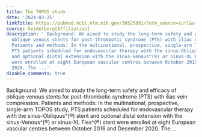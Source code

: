```yaml
---
title: The TOPOS study
date: '2024-03-25'
linkTitle: https://pubmed.ncbi.nlm.nih.gov/38525891/?utm_source=curl&utm_medium=rss&utm_campaign=pubmed-2&utm_content=1FakS-2QOkCT8HsMOQP1bCRQ4YzyumYOmxmF0moLsQ3dFB1E9V&fc=20220326224207&ff=20240325180642&v=2.18.0.post9+e462414
source: heidelberg[Affiliation]
description: ' Background: We aimed to study the long-term safety and efficacy of
  oblique venous stents for post-thrombotic syndrome (PTS) with iliac vein compression.
  Patients and methods: In the multinational, prospective, single-arm TOPOS study,
  PTS patients scheduled for endovascular therapy with the sinus-Obliquus^(®) stent
  and optional distal extension with the sinus-Venous^(®) or sinus-XL Flex^(®) stent
  were enrolled at eight European vascular centres between October 2016 and December
  2020. The ...'
disable_comments: true
---
```

 Background: We aimed to study the long-term safety and efficacy of oblique venous stents for post-thrombotic syndrome (PTS) with iliac vein compression. Patients and methods: In the multinational, prospective, single-arm TOPOS study, PTS patients scheduled for endovascular therapy with the sinus-Obliquus^(®) stent and optional distal extension with the sinus-Venous^(®) or sinus-XL Flex^(®) stent were enrolled at eight European vascular centres between October 2016 and December 2020. The ...